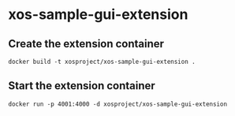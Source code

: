# xos-sample-gui-extension

## Create the extension container

`docker build -t xosproject/xos-sample-gui-extension .`

## Start the extension container

`docker run -p 4001:4000 -d xosproject/xos-sample-gui-extension`
